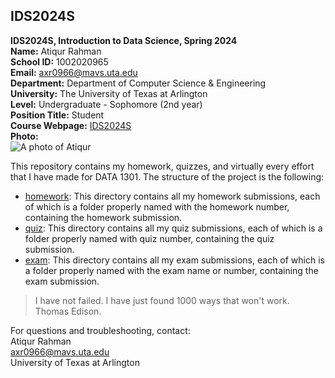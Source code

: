 ## IDS2024S

**IDS2024S, Introduction to Data Science, Spring 2024**  
**Name:** Atiqur Rahman  
**School ID:** 1002020965  
**Email:** axr0966@mavs.uta.edu  
**Department:** Department of Computer Science & Engineering  
**University:** The University of Texas at Arlington  
**Level:** Undergraduate - Sophomore (2nd year)  
**Position Title:** Student  
**Course Webpage:** [IDS2024S](www.cdslab.org/IDS2024S)  
**Photo:**  
![A photo of Atiqur](https://media.licdn.com/dms/image/D5603AQHH8PFUpLDwhQ/profile-displayphoto-shrink_800_800/0/1699648861210?e=1712188800&v=beta&t=ZC5xhRe-DaB-_AMa2E0Q0W9XhQCEHuafCC55UMvzfOw)


This repository contains my homework, quizzes, and virtually every effort that I have made for DATA 1301. The structure of the project is the following:

+ [homework](./hw): This directory contains all my homework submissions, each of which is a folder properly named with the homework number, containing the homework submission.
+ [quiz](./quiz): This directory contains all my quiz submissions, each of which is a folder properly named with quiz number, containing the quiz submission.
+ [exam](./exam): This directory contains all my exam submissions, each of which is a folder properly named with the exam name or number, containing the exam submission.

> I have not failed. I have just found 1000 ways that won't work.  
> Thomas Edison. 


For questions and troubleshooting, contact:  
Atiqur Rahman  
axr0966@mavs.uta.edu  
University of Texas at Arlington  
